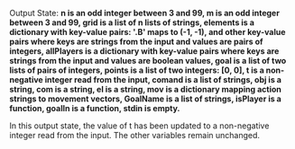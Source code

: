 Output State: **n is an odd integer between 3 and 99, m is an odd integer between 3 and 99, grid is a list of n lists of strings, elements is a dictionary with key-value pairs: '.B' maps to (-1, -1), and other key-value pairs where keys are strings from the input and values are pairs of integers, allPlayers is a dictionary with key-value pairs where keys are strings from the input and values are boolean values, goal is a list of two lists of pairs of integers, points is a list of two integers: [0, 0], t is a non-negative integer read from the input, comand is a list of strings, obj is a string, com is a string, el is a string, mov is a dictionary mapping action strings to movement vectors, GoalName is a list of strings, isPlayer is a function, goalIn is a function, stdin is empty.**

In this output state, the value of t has been updated to a non-negative integer read from the input. The other variables remain unchanged.